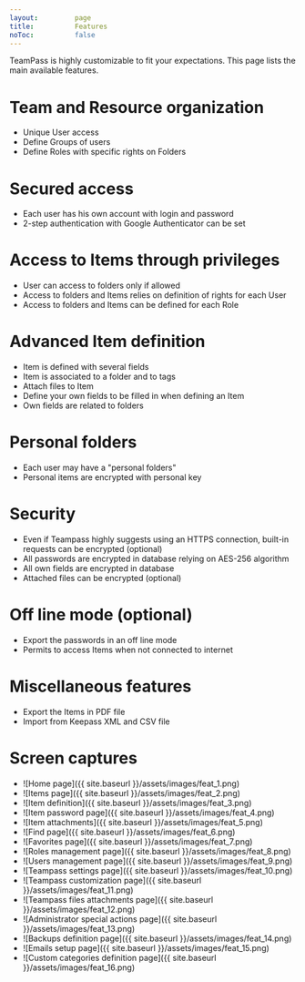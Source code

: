 ```yaml
---
layout: 		page
title: 			Features
noToc:			false
---
```


<p class="message">
	TeamPass is highly customizable to fit your expectations.
    This page lists the main available features.
</p>

# Team and Resource organization

* Unique User access
* Define Groups of users
* Define Roles with specific rights on Folders

# Secured access

* Each user has his own account with login and password
* 2-step authentication with Google Authenticator can be set

# Access to Items through privileges

* User can access to folders only if allowed
* Access to folders and Items relies on definition of rights for each User
* Access to folders and Items can be defined for each Role

# Advanced Item definition

* Item is defined with several fields
* Item is associated to a folder and to tags
* Attach files to Item
* Define your own fields to be filled in when defining an Item
* Own fields are related to folders

# Personal folders

* Each user may have a "personal folders"
* Personal items are encrypted with personal key

# Security

* Even if Teampass highly suggests using an HTTPS connection, built-in requests can be encrypted (optional)
* All passwords are encrypted in database relying on AES-256 algorithm
* All own fields are encrypted in database
* Attached files can be encrypted (optional)

# Off line mode (optional)

* Export the passwords in an off line mode
* Permits to access Items when not connected to internet

# Miscellaneous features

* Export the Items in PDF file
* Import from Keepass XML and CSV file

# Screen captures

* ![Home page]({{ site.baseurl }}/assets/images/feat_1.png)
* ![Items page]({{ site.baseurl }}/assets/images/feat_2.png)
* ![Item definition]({{ site.baseurl }}/assets/images/feat_3.png)
* ![Item password page]({{ site.baseurl }}/assets/images/feat_4.png)
* ![Item attachments]({{ site.baseurl }}/assets/images/feat_5.png)
* ![Find page]({{ site.baseurl }}/assets/images/feat_6.png)
* ![Favorites page]({{ site.baseurl }}/assets/images/feat_7.png)
* ![Roles management page]({{ site.baseurl }}/assets/images/feat_8.png)
* ![Users management page]({{ site.baseurl }}/assets/images/feat_9.png)
* ![Teampass settings page]({{ site.baseurl }}/assets/images/feat_10.png)
* ![Teampass customization page]({{ site.baseurl }}/assets/images/feat_11.png)
* ![Teampass files attachments page]({{ site.baseurl }}/assets/images/feat_12.png)
* ![Administrator special actions page]({{ site.baseurl }}/assets/images/feat_13.png)
* ![Backups definition page]({{ site.baseurl }}/assets/images/feat_14.png)
* ![Emails setup page]({{ site.baseurl }}/assets/images/feat_15.png)
* ![Custom categories definition page]({{ site.baseurl }}/assets/images/feat_16.png)